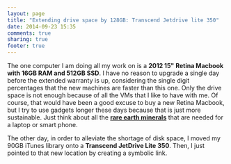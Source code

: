 ```yaml
---
layout: page
title: "Extending drive space by 128GB: Transcend Jetdrive lite 350"
date: 2014-09-23 15:35
comments: true
sharing: true
footer: true
---
```

The one computer I am doing all my work on is a **2012 15" Retina Macbook with 16GB RAM and 512GB SSD**. I have no reason to upgrade a single day before the extended warranty is up, considering the single digit percentages that the new machines are faster than this one. Only the drive space is not enough because of all the VMs that I like to have with me. Of course, that would have been a good excuse to buy a new Retina Macbook, but I try to use gadgets longer these days because that is just more sustainable. Just think about all the **[rare earth minerals](http://en.wikipedia.org/wiki/Rare_earth_mineral)** that are needed for a laptop or smart phone.

The other day, in order to alleviate the shortage of disk space, I moved my 90GB iTunes library onto a **Transcend JetDrive Lite 350**. Then, I just pointed to that new location by creating a symbolic link.

